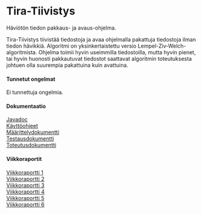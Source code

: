 # Tira-Tiivistys
<body>
Häviötön tiedon pakkaus- ja avaus-ohjelma.  

Tira-Tiivistys tiivistää tiedostoja ja avaa ohjelmalla pakattuja tiedostoja ilman tiedon hävikkiä. Algoritmi on yksinkertaistettu versio Lempel-Ziv-Welch-algoritmista. Ohjelma toimii hyvin useimmilla tiedostoilla, mutta hyvin pienet, tai hyvin huonosti pakkautuvat tiedostot saattavat algoritmin toteutuksesta johtuen olla suurempia pakattuina kuin avattuina.
</body>

#### Tunnetut ongelmat
Ei tunnettuja ongelmia.

#### Dokumentaatio
[Javadoc](http://rawgit.com/Heliozoa/Tira-Tiivistys/master/doc/javadoc/index.html)  
[Käyttöohjeet](doc/Käyttöohjeet.md)  
[Määrittelydokumentti](doc/Määrittelydokumentti.md)  
[Testausdokumentti](doc/Testausdokumentti.md)  
[Toteutusdokumentti](doc/Toteutusdokumentti.md)  

#### Viikkoraportit
[Viikkoraportti 1](doc/Viikkoraportti%201.md)  
[Viikkoraportti 2](doc/Viikkoraportti%202.md)  
[Viikkoraportti 3](doc/Viikkoraportti%203.md)  
[Viikkoraportti 4](doc/Viikkoraportti%204.md)  
[Viikkoraportti 5](doc/Viikkoraportti%205.md)  
[Viikkoraportti 6](doc/Viikkoraportti%206.md)  
